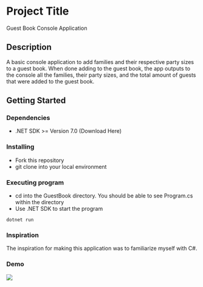 # Project Title

Guest Book Console Application

## Description
A basic console application to add families and their respective party sizes to a guest book. When done adding to the guest book, the app outputs to the console  all the families, their party sizes, and the total amount of guests that were added to the guest book.


## Getting Started

### Dependencies

* .NET SDK >= Version 7.0 (Download Here)

### Installing

* Fork this repository
* git clone into your local environment


### Executing program

* cd into the GuestBook directory. You should be able to see Program.cs within the directory
* Use .NET SDK to start the program
```
dotnet run

```

### Inspiration
The inspiration for making this application was to familiarize myself with C#. 

### Demo
![](http://g.recordit.co/pH6oOin5bX.gif)